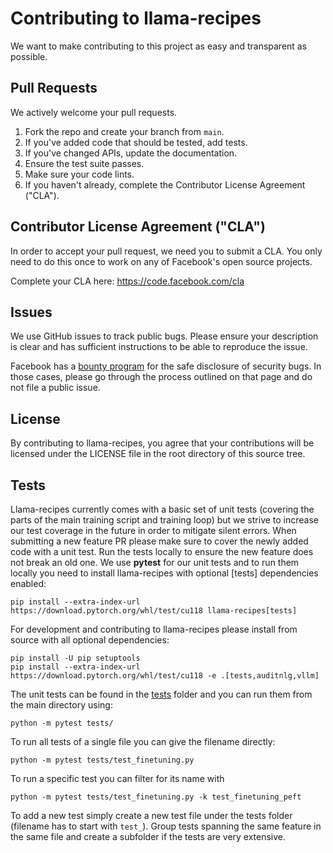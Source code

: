 # Contributing to llama-recipes
We want to make contributing to this project as easy and transparent as
possible.

## Pull Requests
We actively welcome your pull requests.

1. Fork the repo and create your branch from `main`.
2. If you've added code that should be tested, add tests.
3. If you've changed APIs, update the documentation.
4. Ensure the test suite passes.
5. Make sure your code lints.
6. If you haven't already, complete the Contributor License Agreement ("CLA").

## Contributor License Agreement ("CLA")
In order to accept your pull request, we need you to submit a CLA. You only need
to do this once to work on any of Facebook's open source projects.

Complete your CLA here: <https://code.facebook.com/cla>

## Issues
We use GitHub issues to track public bugs. Please ensure your description is
clear and has sufficient instructions to be able to reproduce the issue.

Facebook has a [bounty program](https://www.facebook.com/whitehat/) for the safe
disclosure of security bugs. In those cases, please go through the process
outlined on that page and do not file a public issue.

## License
By contributing to llama-recipes, you agree that your contributions will be licensed
under the LICENSE file in the root directory of this source tree.

## Tests
Llama-recipes currently comes with a basic set of unit tests (covering the parts of the main training script and training loop) but we strive to increase our test coverage in the future in order to mitigate silent errors.
When submitting a new feature PR please make sure to cover the newly added code with a unit test.
Run the tests locally to ensure the new feature does not break an old one.
We use **pytest** for our unit tests and to run them locally you need to install llama-recipes with optional [tests] dependencies enabled:
```
pip install --extra-index-url https://download.pytorch.org/whl/test/cu118 llama-recipes[tests]
```
For development and contributing to llama-recipes please install from source with all optional dependencies:
```
pip install -U pip setuptools
pip install --extra-index-url https://download.pytorch.org/whl/test/cu118 -e .[tests,auditnlg,vllm]
```
The unit tests can be found in the [tests](./tests/) folder and you can run them from the main directory using:
```
python -m pytest tests/
```
To run all tests of a single file you can give the filename directly:
```
python -m pytest tests/test_finetuning.py
```
To run a specific test you can filter for its name with
```
python -m pytest tests/test_finetuning.py -k test_finetuning_peft
```
To add a new test simply create a new test file under the tests folder (filename has to start with `test_`).
Group tests spanning the same feature in the same file and create a subfolder if the tests are very extensive.